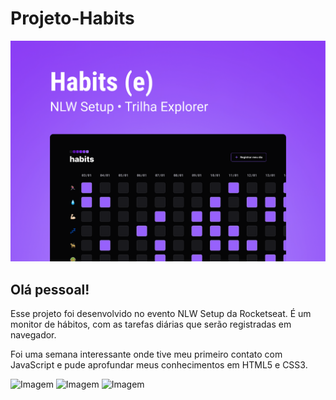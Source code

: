 # Projeto-Habits

![Imagem](./Assets/folder.png)

 ## Olá pessoal!
  Esse projeto foi desenvolvido no evento NLW Setup da Rocketseat.
 É um monitor de hábitos, com as tarefas diárias que serão registradas em navegador.

  Foi uma semana interessante onde tive meu primeiro contato com JavaScript e pude aprofundar meus conhecimentos em HTML5 e CSS3.

  ![Imagem](https://img.shields.io/badge/HTML5-E34F26?style=for-the-badge&logo=html5&logoColor=white) ![Imagem](https://img.shields.io/badge/CSS3-1572B6?style=for-the-badge&logo=css3&logoColor=white) ![Imagem](https://img.shields.io/badge/JavaScript-323330?style=for-the-badge&logo=javascript&logoColor=F7DF1E)
